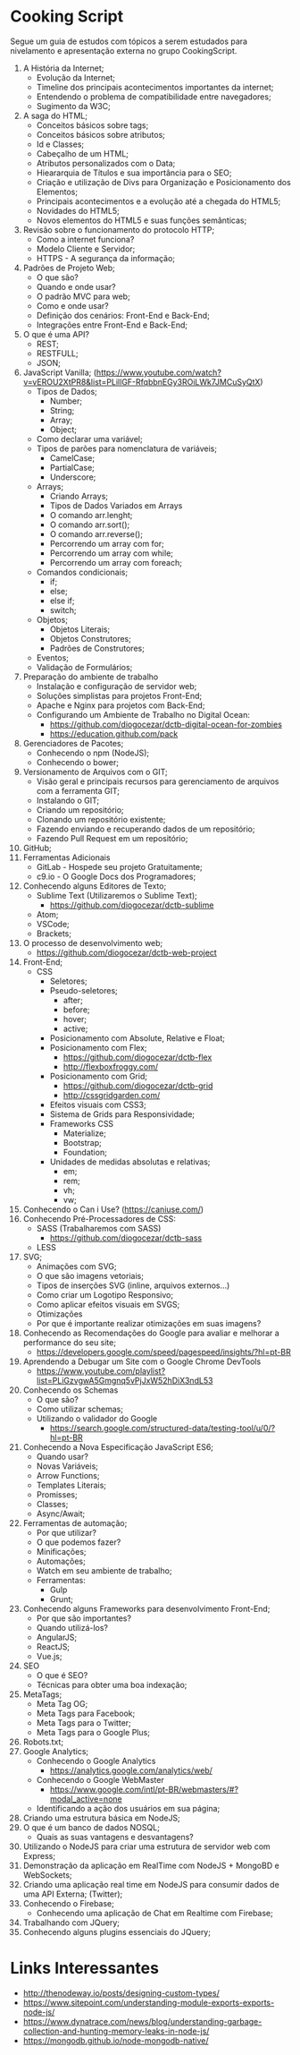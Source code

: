 # Cooking Script

Segue um guia de estudos com tópicos a serem estudados para nivelamento e apresentação externa no grupo CookingScript.

1. A História da Internet;
	+ Evolução da Internet;
	+ Timeline dos principais acontecimentos importantes da internet;
	+ Entendendo o problema de compatibilidade entre navegadores;
	+ Sugimento da W3C;
2. A saga do HTML;
	+ Conceitos básicos sobre tags;
	+ Conceitos básicos sobre atributos;
	+ Id e Classes;
	+ Cabeçalho de um HTML;
	+ Atributos personalizados com o Data;
	+ Hieararquia de Títulos e sua importância para o SEO;
	+ Criação e utilização de Divs para Organização e Posicionamento dos Elementos;
	+ Principais acontecimentos e a evolução até a chegada do HTML5;
	+ Novidades do HTML5;
	+ Novos elementos do HTML5 e suas funções semânticas;
3. Revisão sobre o funcionamento do protocolo HTTP;
	+ Como a internet funciona?
	+ Modelo Cliente e Servidor;
	+ HTTPS - A segurança da informação;
4. Padrões de Projeto Web;
	+ O que são?
	+ Quando e onde usar?
	+ O padrão MVC para web;
	+ Como e onde usar?
	+ Definição dos cenários: Front-End e Back-End;
	+ Integrações entre Front-End e Back-End;
5. O que é uma API?
	+ REST;
	+ RESTFULL;
	+ JSON;
6. JavaScript Vanilla; (https://www.youtube.com/watch?v=vEROU2XtPR8&list=PLillGF-RfqbbnEGy3ROiLWk7JMCuSyQtX)
	+ Tipos de Dados;
		+ Number;
		+ String;
		+ Array;
		+ Object;
	+ Como declarar uma variável;
	+ Tipos de parões para nomenclatura de variáveis;
		+ CamelCase;
		+ PartialCase;
		+ Underscore;
	+ Arrays;
		+ Criando Arrays;
		+ Tipos de Dados Variados em Arrays
		+ O comando arr.lenght;
		+ O comando arr.sort();
		+ O comando arr.reverse();
		+ Percorrendo um array com for;
		+ Percorrendo um array com while;
		+ Percorrendo um array com foreach;
	+ Comandos condicionais;
		+ if;
		+ else;
		+ else if;
		+ switch;
	+ Objetos;
		+ Objetos Literais;
		+ Objetos Construtores;
		+ Padrões de Construtores;
	+ Eventos;
	+ Validação de Formulários;
7. Preparação do ambiente de trabalho
	+ Instalação e configuração de servidor web;
	+ Soluções simplistas para projetos Front-End;
	+ Apache e Nginx para projetos com Back-End;
	+ Configurando um Ambiente de Trabalho no Digital Ocean:
		* https://github.com/diogocezar/dctb-digital-ocean-for-zombies
		* https://education.github.com/pack
8. Gerenciadores de Pacotes;
	+ Conhecendo o npm (NodeJS);
	+ Conhecendo o bower;
9. Versionamento de Arquivos com o GIT;
	+ Visão geral e principais recursos para gerenciamento de arquivos com a ferramenta GIT;
	+ Instalando o GIT;
	+ Criando um repositório;
	+ Clonando um repositório existente;
	+ Fazendo enviando e recuperando dados de um repositório;
	+ Fazendo Pull Request em um repositório;
10. GitHub;
11. Ferramentas Adicionais
	+ GitLab - Hospede seu projeto Gratuitamente;
	+ c9.io - O Google Docs dos Programadores;
12. Conhecendo alguns Editores de Texto;
	+ Sublime Text (Utilizaremos o Sublime Text);
		* https://github.com/diogocezar/dctb-sublime
	+ Atom;
	+ VSCode;
	+ Brackets;
13. O processo de desenvolvimento web;
	* https://github.com/diogocezar/dctb-web-project
14. Front-End;
	+ CSS
		+ Seletores;
		+ Pseudo-seletores;
			+ after;
			+ before;
			+ hover;
			+ active;
		+ Posicionamento com Absolute, Relative e Float;
		+ Posicionamento com Flex;
			* https://github.com/diogocezar/dctb-flex
			* http://flexboxfroggy.com/
		+ Posicionamento com Grid;
			* https://github.com/diogocezar/dctb-grid
			* http://cssgridgarden.com/
		+ Efeitos visuais com CSS3;
		+ Sistema de Grids para Responsividade;
		+ Frameworks CSS
			* Materialize;
			* Bootstrap;
			* Foundation;
		+ Unidades de medidas absolutas e relativas;
			+ em;
			+ rem;
			+ vh;
			+ vw;
15. Conhecendo o Can i Use? (https://caniuse.com/)
16. Conhecendo Pré-Processadores de CSS:
	+ SASS (Trabalharemos com SASS)
		* https://github.com/diogocezar/dctb-sass
	+ LESS
17. SVG;
	* Animações com SVG;
	* O que são imagens vetoriais;
	* Tipos de inserções SVG (inline, arquivos externos…)
	* Como criar um Logotipo Responsivo;
	* Como aplicar efeitos visuais em SVGS;
	* Otimizações
	* Por que é importante realizar otimizações em suas imagens?
18. Conhecendo as Recomendações do Google para avaliar e melhorar a performance do seu site;
	* https://developers.google.com/speed/pagespeed/insights/?hl=pt-BR
19. Aprendendo a Debugar um Site com o Google Chrome DevTools
	* https://www.youtube.com/playlist?list=PLiGzvgwA5Gmgnq5vPjJxW52hDiX3ndL53
20. Conhecendo os Schemas
	+ O que são?
	+ Como utilizar schemas;
	+ Utilizando o validador do Google
		* https://search.google.com/structured-data/testing-tool/u/0/?hl=pt-BR
21. Conhecendo a Nova Especificação JavaScript ES6;
	+ Quando usar?
	+ Novas Variáveis;
	+ Arrow Functions;
	+ Templates Literais;
	+ Promisses;
	+ Classes;
	+ Async/Await;
22. Ferramentas de automação;
	+ Por que utilizar?
	+ O que podemos fazer?
	+ Minificações;
	+ Automações;
	+ Watch em seu ambiente de trabalho;
	+ Ferramentas:
		+ Gulp
		+ Grunt;
23. Conhecendo alguns Frameworks para desenvolvimento Front-End;
	+ Por que são importantes?
	+ Quando utilizá-los?
	+ AngularJS;
	+ ReactJS;
	+ Vue.js;
24. SEO
	+ O que é SEO?
	+ Técnicas para obter uma boa indexação;
25. MetaTags;
	+ Meta Tag OG;
	+ Meta Tags para Facebook;
	+ Meta Tags para o Twitter;
	+ Meta Tags para o Google Plus;
26. Robots.txt;
27. Google Analytics;
	+ Conhecendo o Google Analytics
		* https://analytics.google.com/analytics/web/
	+ Conhecendo o Google WebMaster
		* https://www.google.com/intl/pt-BR/webmasters/#?modal_active=none
	+ Identificando a ação dos usuários em sua página;
28. Criando uma estrutura básica em NodeJS;
29. O que é um banco de dados NOSQL;
	+ Quais as suas vantagens e desvantagens?
30. Utilizando o NodeJS para criar uma estrutura de servidor web com Express;
31. Demonstração da aplicação em RealTime com NodeJS + MongoBD e WebSockets;
32. Criando uma aplicação real time em NodeJS para consumir dados de uma API Externa; (Twitter);
33. Conhecendo o Firebase;
	+ Conhecendo uma aplicação de Chat em Realtime com Firebase;
34. Trabalhando com JQuery;
35. Conhecendo alguns plugins essenciais do JQuery;


# Links Interessantes

* http://thenodeway.io/posts/designing-custom-types/
* https://www.sitepoint.com/understanding-module-exports-exports-node-js/
* https://www.dynatrace.com/news/blog/understanding-garbage-collection-and-hunting-memory-leaks-in-node-js/
* https://mongodb.github.io/node-mongodb-native/
